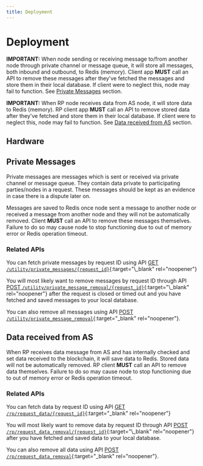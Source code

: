 ```yaml
---
title: Deployment
---
```


# Deployment

<div markdown="1" class="flash mb-3 flash-warn">

**IMPORTANT:** When node sending or receiving message to/from another node through private channel or message queue, it will store all messages, both inbound and outbound, to Redis (memory). Client app **MUST** call an API to remove these messages after they've fetched the messages and store them in their local database. If client were to neglect this, node may fail to function. See [Private Messages](/deployment.html#private-messages) section.

</div>

<div markdown="1" class="flash mb-3 flash-warn">

**IMPORTANT:** When RP node receives data from AS node, it will store data to Redis (memory). RP client app **MUST** call an API to remove stored data after they've fetched and store them in their local database. If client were to neglect this, node may fail to function. See [Data received from AS](/deployment.html#data-received-from-as) section.

</div>

## Hardware

## Private Messages

Private messages are messages which is sent or received via private channel or message queue. They contain data private to participating parties/nodes in a request. These messages should be kept as an evidence in case there is a dispute later on.

Messages are saved to Redis once node sent a message to another node or received a message from another node and they will not be automatically removed. Client **MUST** call an API to remove these messages themselves. Failure to do so may cause node to stop functioning due to out of memory error or Redis operation timeout.

### Related APIs

You can fetch private messages by request ID using API [GET `/utility/private_messages/{request_id}`](https://app.swaggerhub.com/apis/NDID/utility/3.0#/default/get_utility_private_messages__request_id_){:target="\_blank" rel="noopener"}

You will most likely want to remove messages by request ID through API [POST `/utility/private_message_removal/{request_id}`](https://app.swaggerhub.com/apis/NDID/utility/3.0#/default/post_utility_private_message_removal__request_id_){:target="\_blank" rel="noopener"} after the request is closed or timed out and you have fetched and saved messages to your local database.

You can also remove all messages using API [POST `/utility/private_message_removal`](https://app.swaggerhub.com/apis/NDID/utility/3.0#/default/post_utility_private_message_removal){:target="\_blank" rel="noopener"}.

## Data received from AS

When RP receives data message from AS and has internally checked and set data received to the blockchain, it will save data to Redis. Stored data will not be automatically removed. RP client **MUST** call an API to remove data themselves. Failure to do so may cause node to stop functioning due to out of memory error or Redis operation timeout.

### Related APIs

You can fetch data by request ID using API [GET `/rp/request_data/{request_id}`](https://app.swaggerhub.com/apis/NDID/relying_party_api/3.0#/default/get_request_data){:target="\_blank" rel="noopener"}

You will most likely want to remove data by request ID through API [POST `/rp/request_data_removal/{request_id}`](https://app.swaggerhub.com/apis/NDID/relying_party_api/3.0#/default/post_rp_request_data_removal__request_id_){:target="\_blank" rel="noopener"} after you have fetched and saved data to your local database.

You can also remove all data using API [POST `/rp/request_data_removal`](https://app.swaggerhub.com/apis/NDID/utility/3.0#/default/post_utility_private_message_removal){:target="\_blank" rel="noopener"}.
